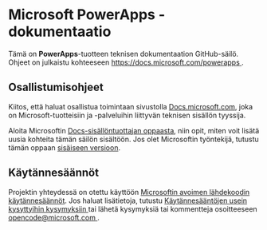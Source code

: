# <a name="microsoft-powerapps-documentation"></a>Microsoft PowerApps -dokumentaatio

Tämä on **PowerApps**-tuotteen teknisen dokumentaation GitHub-säilö. Ohjeet on julkaistu kohteeseen [ https://docs.microsoft.com/powerapps ](https://docs.microsoft.com/powerapps).

## <a name="how-to-contribute"></a>Osallistumisohjeet

Kiitos, että haluat osallistua toimintaan sivustolla [Docs.microsoft.com](https://docs.microsoft.com/), joka on Microsoft-tuotteisiin ja -palveluihin liittyvän teknisen sisällön tyyssija.

Aloita Microsoftin [Docs-sisällöntuottajan oppaasta](https://docs.microsoft.com/contribute), niin opit, miten voit lisätä uusia kohteita tämän säilön sisältöön. Jos olet Microsoftin työntekijä, tutustu tämän oppaan [sisäiseen versioon](https://aka.ms/docsguidescontribute).

## <a name="code-of-conduct"></a>Käytännesäännöt

Projektin yhteydessä on otettu käyttöön [Microsoftin avoimen lähdekoodin käytännesäännöt](https://opensource.microsoft.com/codeofconduct/). Jos haluat lisätietoja, tutustu [Käytännesääntöjen usein kysyttyihin kysymyksiin ](https://opensource.microsoft.com/codeofconduct/faq/) tai lähetä kysymyksiä tai kommentteja osoitteeseen [ opencode@microsoft.com ](mailto:opencode@microsoft.com).